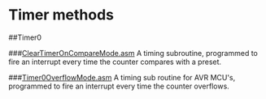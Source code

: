 # Timer methods
##Timer0

###[ClearTimerOnCompareMode.asm](https://github.com/johnhopkins/Atmel-AVR-Assembly/blob/master/ClearTimerOnCompareMode.asm)
A timing subroutine, programmed to fire an interrupt every time the counter compares with a preset.

###[Timer0OverflowMode.asm](https://github.com/johnhopkins/Atmel-AVR-Assembly/blob/master/Timer0OverflowMode.asm)
A timing sub routine for AVR MCU's, programmed to fire an interrupt every time the counter overflows.
